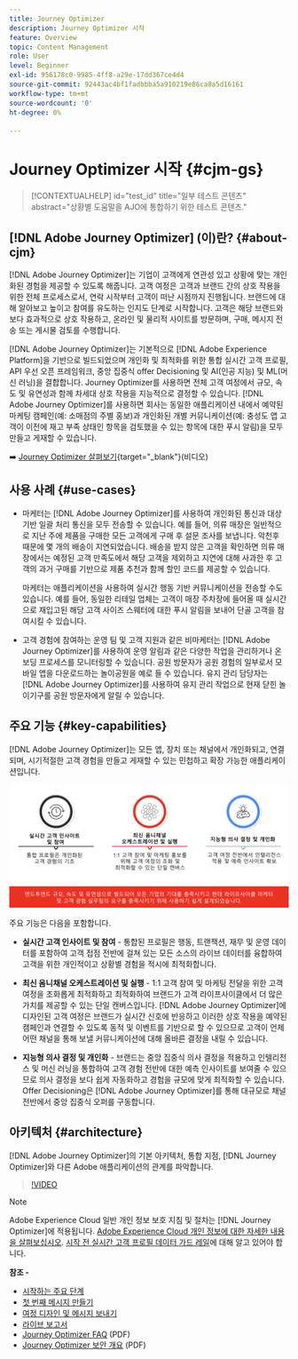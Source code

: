 ```yaml
---
title: Journey Optimizer
description: Journey Optimizer 시작
feature: Overview
topic: Content Management
role: User
level: Beginner
exl-id: 956178c0-9985-4ff8-a29e-17dd367ce4d4
source-git-commit: 92443ac4bf1fadbbba5a910219e86ca8a5d16161
workflow-type: tm+mt
source-wordcount: '0'
ht-degree: 0%

---
```


# Journey Optimizer 시작 {#cjm-gs}

>[!CONTEXTUALHELP]
>id="test_id"
>title="일부 테스트 콘텐츠"
>abstract="상황별 도움말을 AJO에 통합하기 위한 테스트 콘텐츠."

## [!DNL Adobe Journey Optimizer] (이)란? {#about-cjm}

[!DNL Adobe Journey Optimizer]는 기업이 고객에게 연관성 있고 상황에 맞는 개인화된 경험을 제공할 수 있도록 해줍니다. 고객 여정은 고객과 브랜드 간의 상호 작용을 위한 전체 프로세스로서, 연락 시작부터 고객이 떠난 시점까지 진행됩니다. 브랜드에 대해 알아보고 높이고 참여를 유도하는 인지도 단계로 시작합니다. 고객은 해당 브랜드와 보다 효과적으로 상호 작용하고, 온라인 및 물리적 사이트를 방문하며, 구매, 메시지 전송 또는 게시물 검토를 수행합니다.

[!DNL Adobe Journey Optimizer]는 기본적으로 [!DNL Adobe Experience Platform]을 기반으로 빌드되었으며 개인화 및 최적화를 위한 통합 실시간 고객 프로필, API 우선 오픈 프레임워크, 중앙 집중식 offer Decisioning 및 AI(인공 지능) 및 ML(머신 러닝)을 결합합니다. Journey Optimizer를 사용하면 전체 고객 여정에서 규모, 속도 및 유연성과 함께 차세대 상호 작용을 지능적으로 결정할 수 있습니다. [!DNL Adobe Journey Optimizer]를 사용하면 회사는 동일한 애플리케이션 내에서 예약된 마케팅 캠페인(예: 소매점의 주별 홍보)과 개인화된 개별 커뮤니케이션(예: 충성도 앱 고객이 이전에 재고 부족 상태인 항목을 검토했을 수 있는 항목에 대한 푸시 알림)을 모두 만들고 게재할 수 있습니다.

➡️ [Journey Optimizer 살펴보기](https://experienceleague.adobe.com/docs/journey-optimizer-learn/tutorials/introduction-to-journey-optimizer/introduction.html?lang=ko){target=&quot;_blank&quot;}(비디오)


## 사용 사례 {#use-cases}

* 마케터는 [!DNL Adobe Journey Optimizer]를 사용하여 개인화된 통신과 대상 기반 일괄 처리 통신을 모두 전송할 수 있습니다. 예를 들어, 의류 매장은 일반적으로 지난 주에 제품을 구매한 모든 고객에게 구매 후 설문 조사를 보냅니다. 악천후 때문에 몇 개의 배송이 지연되었습니다. 배송을 받지 않은 고객을 확인하면 의류 매장에서는 예정된 고객 만족도에서 해당 고객을 제외하고 지연에 대해 사과한 후 고객의 과거 구매를 기반으로 제품 추천과 함께 할인 코드를 제공할 수 있습니다.

   마케터는 애플리케이션을 사용하여 실시간 행동 기반 커뮤니케이션을 전송할 수도 있습니다. 예를 들어, 동일한 리테일 업체는 고객이 매장 주차장에 들어올 때 실시간으로 재입고된 해당 고객 사이즈 스웨터에 대한 푸시 알림을 보내어 단골 고객을 참여시킬 수 있습니다.

* 고객 경험에 참여하는 운영 팀 및 고객 지원과 같은 비마케터는 [!DNL Adobe Journey Optimizer]를 사용하여 운영 알림과 같은 다양한 작업을 관리하거나 온보딩 프로세스를 모니터링할 수 있습니다. 공원 방문자가 공원 경험의 일부로서 모바일 앱을 다운로드하는 놀이공원을 예로 들 수 있습니다. 유지 관리 담당자는 [!DNL Adobe Journey Optimizer]를 사용하여 유지 관리 작업으로 현재 닫힌 놀이기구를 공원 방문자에게 알릴 수 있습니다.

## 주요 기능 {#key-capabilities}

[!DNL Adobe Journey Optimizer]는 모든 앱, 장치 또는 채널에서 개인화되고, 연결되며, 시기적절한 고객 경험을 만들고 게재할 수 있는 민첩하고 확장 가능한 애플리케이션입니다.

![](../assets/ajo-capabilities.png)

주요 기능은 다음을 포함합니다.

* **실시간 고객 인사이트 및 참여** - 통합된 프로필은 행동, 트랜잭션, 재무 및 운영 데이터를 포함하여 고객 접점 전반에 걸쳐 있는 모든 소스의 라이브 데이터를 융합하여 고객을 위한 개인적이고 상황별 경험을 적시에 최적화합니다.

* **최신 옴니채널 오케스트레이션 및 실행** - 1:1 고객 참여 및 마케팅 전달을 위한 고객 여정을 조화롭게 최적화하고 최적화하여 브랜드가 고객 라이프사이클에서 더 많은 가치를 제공할 수 있는 단일 캔버스입니다. [!DNL Adobe Journey Optimizer]에 디자인된 고객 여정은 브랜드가 실시간 신호에 반응하고 이러한 상호 작용을 예약된 캠페인과 연결할 수 있도록 동적 및 이벤트를 기반으로 할 수 있으므로 고객이 언제 어떤 채널을 통해 보낼 커뮤니케이션에 대해 올바른 결정을 내릴 수 있습니다.

* **지능형 의사 결정 및 개인화** - 브랜드는 중앙 집중식 의사 결정을 적용하고 인텔리전스 및 머신 러닝을 통합하여 고객 경험 전반에 대한 예측 인사이트를 보여줄 수 있으므로 의사 결정을 보다 쉽게 자동화하고 경험을 규모에 맞게 최적화할 수 있습니다. Offer Decisioning은 [!DNL Adobe Journey Optimizer]를 통해 대규모로 채널 전반에서 중앙 집중식 오퍼를 구동합니다.

## 아키텍처 {#architecture}

[!DNL Adobe Journey Optimizer]의 기본 아키텍처, 통합 지점, [!DNL Journey Optimizer]와 다른 Adobe 애플리케이션의 관계를 파악합니다.

>[!VIDEO](https://video.tv.adobe.com/v/334205?quality=12)


>[!NOTE]
>
> Adobe Experience Cloud 일반 개인 정보 보호 지침 및 절차는 [!DNL Journey Optimizer]에 적용됩니다. [Adobe Experience Cloud 개인 정보에 대한 자세한 내용을 살펴보십시오](https://www.adobe.com/kr/privacy/experience-cloud.html).
> [시작 전 실시간 고객 프로필 데이터 가드 레일](https://experienceleague.adobe.com/docs/experience-platform/profile/guardrails.html?lang=ko)에 대해 알고 있어야 합니다.


**참조 -**

* [시작하는 주요 단계](quick-start.md)
* [첫 번째 메시지 만들기](../messages/get-started-content.md)
* [여정 디자인 및 메시지 보내기](../building-journeys/journey-gs.md)
* [라이브 보고서](../reports/live-report.md)
* [Journey Optimizer FAQ](../assets/do-not-localize/AJO-FAQ.pdf) (PDF)
* [Journey Optimizer 보안 개요](https://www.adobe.com/content/dam/cc/en/security/pdfs/AJO_SecurityOverview.pdf) (PDF)
